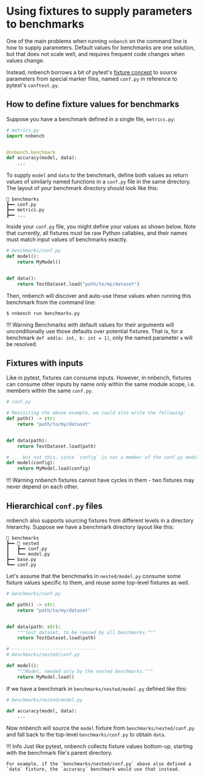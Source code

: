 # Using fixtures to supply parameters to benchmarks

One of the main problems when running `nnbench` on the command line is how to supply parameters.
Default values for benchmarks are one solution, but that does not scale well, and requires frequent code changes when values change.

Instead, nnbench borrows a bit of pytest's [fixture concept](https://docs.pytest.org/en/stable/how-to/fixtures.html) to source parameters from special marker files, named `conf.py` in reference to pytest's `conftest.py`.

## How to define fixture values for benchmarks

Suppose you have a benchmark defined in a single file, `metrics.py`:

```python
# metrics.py
import nnbench


@nnbench.benchmark
def accuracy(model, data):
    ...
```

To supply `model` and `data` to the benchmark, define both values as return values of similarly named functions in a `conf.py` file in the same directory.
The layout of your benchmark directory should look like this:

```commandline
📂 benchmarks
┣━━ conf.py
┣━━ metrics.py
┣━━ ...
```

Inside your `conf.py` file, you might define your values as shown below. Note that currently, all fixtures must be raw Python callables, and their names must match input values of benchmarks exactly.

```python
# benchmarks/conf.py
def model():
    return MyModel()


def data():
    return TestDataset.load("path/to/my/dataset")
```

Then, nnbench will discover and auto-use these values when running this benchmark from the command line:

```commandline
$ nnbench run benchmarks.py 
```

!!! Warning
    Benchmarks with default values for their arguments will unconditionally use those defaults over potential fixtures.
    That is, for a benchmark `def add(a: int, b: int = 1)`, only the named parameter `a` will be resolved.

## Fixtures with inputs

Like in pytest, fixtures can consume inputs. However, in nnbench, fixtures can consume other inputs by name only within the same module scope, i.e. members within the same `conf.py`.

```python
# conf.py

# Revisiting the above example, we could also write the following:
def path() -> str:
    return "path/to/my/dataset"


def data(path):
    return TestDataset.load(path)

# ... but not this, since `config` is not a member of the conf.py module:
def model(config):
    return MyModel.load(config)
```

!!! Warning
    nnbench fixtures cannot have cycles in them - two fixtures may never depend on each other.

## Hierarchical `conf.py` files

nnbench also supports sourcing fixtures from different levels in a directory hierarchy.
Suppose we have a benchmark directory layout like this:

```commandline
📂 benchmarks
┣━━ 📂 nested
┃   ┣━━ conf.py
┃   ┗━━ model.py
┣━━ base.py
┗━━ conf.py
```

Let's assume that the benchmarks in `nested/model.py` consume some fixture values specific to them, and reuse some top-level fixtures as well.

```python
# benchmarks/conf.py

def path() -> str:
    return "path/to/my/dataset"


def data(path: str):
    """Test dataset, to be reused by all benchmarks."""
    return TestDataset.load(path)

# -------------------------------
# benchmarks/nested/conf.py

def model():
    """Model, needed only by the nested benchmarks."""
    return MyModel.load()
```

If we have a benchmark in `benchmarks/nested/model.py` defined like this:

```python
# benchmarks/nested/model.py

def accuracy(model, data):
    ...
```

Now nnbench will source the `model` fixture from `benchmarks/nested/conf.py` and fall back to the top-level `benchmarks/conf.py` to obtain `data`.

!!! Info
    Just like pytest, nnbench collects fixture values bottom-up, starting with the benchmark file's parent directory.
    
    For example, if the `benchmarks/nested/conf.py` above also defined a `data` fixture, the `accuracy` benchmark would use that instead.

